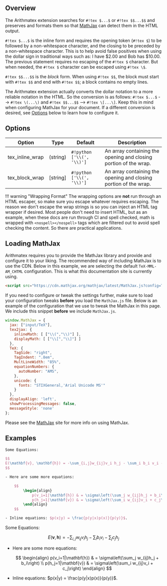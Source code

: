 ## Overview
The Arithmatex extension searches for `#!tex $...$` or `#!tex $$...$$` and preserves and formats them so that [MathJax](http://www.mathjax.org/) can detect them in the HTML output.

`#!tex $...$` is the inline form and requires the opening token (`#!tex $`) to be followed by a non-whitespace character, and the closing to be preceded by a non-whitespace character.  This is to help avoid false positives when using the dollar sign in traditional ways such as: I have $2.00 and Bob has $10.00.  The previous statement requires no escaping of the `#!tex $` character.  But when needed, the `#!tex $` character can be escaped using `#!tex \$`.

`#!tex $$...$$` is the *block* form.  When using `#!tex $$`, the block must start with `#!tex $$` and end with `#!tex $$`; a block contains no empty lines.

The Arithmatex extension actually converts the dollar notation to a more reliable notation in the HTML.  So the conversion is as follows: `#!tex $...$` --> `#!tex \(...\)` and `#!tex $$...$$` --> `#!tex \[...\]`.  Keep this in mind when configuring MathJax for your document.  If a different conversion is desired, see [Options](#options) below to learn how to configure it.

## Options

| Option    | Type | Default | Description |
|-----------|------|---------|-------------|
| tex_inline_wrap | \(string\) | `#!python ['\\(', '\\)']` | An array containing the opening and closing portion of the wrap. |
| tex_block_wrap | \[string\] | `#!python ['\\(', '\\)']` | An array containing the opening and closing portion of the wrap. |

!!! warning "Wrapping Format"
    The wrapping options are **not** run through an HTML escaper, so make sure you escape whatever requires escaping.  The reason we don't escape the wrap strings is so you can inject an HTML tag wrapper if desired.  Most people don't need to insert HTML, but as an example, when these docs are run through CI and spell checked, math is wrapped with `<nospell></nospell>` tags which are filtered out to avoid spell checking the content. So there are practical applications.

## Loading MathJax

Arithmatex requires you to provide the MathJax library and provide and configure it to your liking.  The recommended way of including MathJax is to use the CDN.  Below in this example, we are selecting the default `TeX-MML-AM_CHTML` configuration. This is what *this* documentation site is currently using.

```html
<script src="https://cdn.mathjax.org/mathjax/latest/MathJax.js?config=TeX-MML-AM_CHTML"></script>
```

If you need to configure or tweak the settings further, make sure to load your configuration tweaks **before** you load the `MathJax.js` file. Below is an example of the configuration that we use to tweak the MathJax in this page.  We include this snippet **before** we include `MathJax.js`.

```js
window.MathJax = {
  jax: ["input/TeX"],
  tex2jax: {
    inlineMath: [ ["\\(","\\)"] ],
    displayMath: [ ["\\[","\\]"] ]
  },
  TeX: {
    TagSide: "right",
    TagIndent: ".8em",
    MultLineWidth: "85%",
    equationNumbers: {
      autoNumber: "AMS",
    },
    unicode: {
      fonts: "STIXGeneral,'Arial Unicode MS'"
    }
  },
  displayAlign: 'left',
  showProcessingMessages: false,
  messageStyle: 'none'
};
```

Please see the [MathJax](http://www.mathjax.org/) site for more info on using MathJax.

## Examples

````tex
Some Equations:

$$
E(\mathbf{v}, \mathbf{h}) = -\sum_{i,j}w_{ij}v_i h_j - \sum_i b_i v_i - \sum_j c_j h_j
$$

- Here are some more equations:

    $$
        \begin{align}
            p(v_i=1|\mathbf{h}) & = \sigma\left(\sum_j w_{ij}h_j + b_i\right) \\
            p(h_j=1|\mathbf{v}) & = \sigma\left(\sum_i w_{ij}v_i + c_j\right)
        \end{align}
    $$

- Inline equations: $p(x|y) = \frac{p(y|x)p(x)}{p(y)}$.
````

Some Equations:

$$
E(\mathbf{v}, \mathbf{h}) = -\sum_{i,j}w_{ij}v_i h_j - \sum_i b_i v_i - \sum_j c_j h_j
$$

- Here are some more equations:

    $$
        \begin{align}
            p(v_i=1|\mathbf{h}) & = \sigma\left(\sum_j w_{ij}h_j + b_i\right) \\
            p(h_j=1|\mathbf{v}) & = \sigma\left(\sum_i w_{ij}v_i + c_j\right)
        \end{align}
    $$

- Inline equations: $p(x|y) = \frac{p(y|x)p(x)}{p(y)}$.

<!-- We only use MathJax on this one page, so we are just going to load it here. -->
<script type="text/x-mathjax-config">
MathJax.Hub.Config({
    tex2jax: {
        inlineMath: [ ["\\(","\\)"] ],
        displayMath: [ ["\\[","\\]"] ]
    },
    TeX: {
        TagSide: "right",
        TagIndent: ".8em",
        MultLineWidth: "85%",
        equationNumbers: {
            autoNumber: "AMS",
        },
        unicode: {
            fonts: "STIXGeneral,'Arial Unicode MS'"
        }
    },
    displayAlign: 'left',
    showProcessingMessages: false,
    messageStyle: 'none'
});
</script>
<script src="https://cdn.mathjax.org/mathjax/latest/MathJax.js?config=TeX-MML-AM_CHTML"></script>
